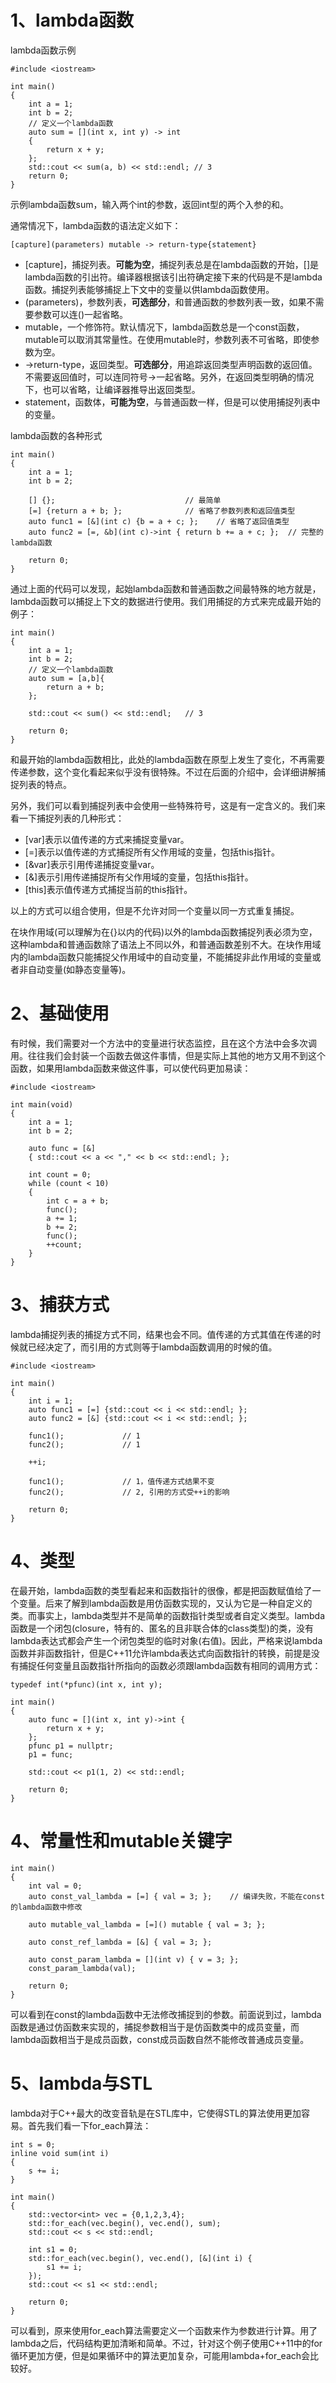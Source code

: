 # 1、lambda函数

lambda函数示例

```
#include <iostream>

int main()
{
    int a = 1;
    int b = 2;
    // 定义一个lambda函数
    auto sum = [](int x, int y) -> int
    {
        return x + y;
    };
    std::cout << sum(a, b) << std::endl; // 3
    return 0;
}
```

示例lambda函数sum，输入两个int的参数，返回int型的两个入参的和。

通常情况下，lambda函数的语法定义如下：

```
[capture](parameters) mutable -> return-type{statement}
```

- [capture]，捕捉列表。**可能为空**，捕捉列表总是在lambda函数的开始，[]是lambda函数的引出符。编译器根据该引出符确定接下来的代码是不是lambda函数。捕捉列表能够捕捉上下文中的变量以供lambda函数使用。
- (parameters)，参数列表，**可选部分**，和普通函数的参数列表一致，如果不需要参数可以连()一起省略。
- mutable，一个修饰符。默认情况下，lambda函数总是一个const函数，mutable可以取消其常量性。在使用mutable时，参数列表不可省略，即使参数为空。
- ->return-type，返回类型。**可选部分**，用追踪返回类型声明函数的返回值。不需要返回值时，可以连同符号->一起省略。另外，在返回类型明确的情况下，也可以省略，让编译器推导出返回类型。
- statement，函数体，**可能为空**，与普通函数一样，但是可以使用捕捉列表中的变量。

lambda函数的各种形式

```
int main()
{
    int a = 1;
    int b = 2;

    [] {};                             // 最简单
    [=] {return a + b; };              // 省略了参数列表和返回值类型
    auto func1 = [&](int c) {b = a + c; };    // 省略了返回值类型
    auto func2 = [=, &b](int c)->int { return b += a + c; };  // 完整的lambda函数

    return 0;
}
```

通过上面的代码可以发现，起始lambda函数和普通函数之间最特殊的地方就是，lambda函数可以捕捉上下文的数据进行使用。我们用捕捉的方式来完成最开始的例子：

```
int main()
{
    int a = 1;
    int b = 2;
    // 定义一个lambda函数
    auto sum = [a,b]{
        return a + b;
    };

    std::cout << sum() << std::endl;   // 3

    return 0;
}
```

和最开始的lambda函数相比，此处的lambda函数在原型上发生了变化，不再需要传递参数，这个变化看起来似乎没有很特殊。不过在后面的介绍中，会详细讲解捕捉列表的特点。

另外，我们可以看到捕捉列表中会使用一些特殊符号，这是有一定含义的。我们来看一下捕捉列表的几种形式：

- [var]表示以值传递的方式来捕捉变量var。
- [=]表示以值传递的方式捕捉所有父作用域的变量，包括this指针。
- [&var]表示引用传递捕捉变量var。
- [&]表示引用传递捕捉所有父作用域的变量，包括this指针。
- [this]表示值传递方式捕捉当前的this指针。

以上的方式可以组合使用，但是不允许对同一个变量以同一方式重复捕捉。

在块作用域(可以理解为在{}以内的代码)以外的lambda函数捕捉列表必须为空，这种lambda和普通函数除了语法上不同以外，和普通函数差别不大。在块作用域内的lambda函数只能捕捉父作用域中的自动变量，不能捕捉非此作用域的变量或者非自动变量(如静态变量等)。

# 2、基础使用

有时候，我们需要对一个方法中的变量进行状态监控，且在这个方法中会多次调用。往往我们会封装一个函数去做这件事情，但是实际上其他的地方又用不到这个函数，如果用lambda函数来做这件事，可以使代码更加易读：

```
#include <iostream>

int main(void)
{
    int a = 1;
    int b = 2;
    
    auto func = [&]
    { std::cout << a << "," << b << std::endl; };

    int count = 0;
    while (count < 10)
    {
        int c = a + b;
        func();
        a += 1;
        b += 2;
        func();
        ++count;
    }
}
```

# 3、捕获方式

lambda捕捉列表的捕捉方式不同，结果也会不同。值传递的方式其值在传递的时候就已经决定了，而引用的方式则等于lambda函数调用的时候的值。

```
#include <iostream>

int main()
{
    int i = 1;
    auto func1 = [=] {std::cout << i << std::endl; };
    auto func2 = [&] {std::cout << i << std::endl; };

    func1();             // 1
    func2();             // 1

    ++i;

    func1();             // 1，值传递方式结果不变
    func2();             // 2, 引用的方式受++i的影响

    return 0;
}

```

# 4、类型

在最开始，lambda函数的类型看起来和函数指针的很像，都是把函数赋值给了一个变量。后来了解到lambda函数是用仿函数实现的，又认为它是一种自定义的类。而事实上，lambda类型并不是简单的函数指针类型或者自定义类型。lambda函数是一个闭包(closure，特有的、匿名的且非联合体的class类型)的类，没有lambda表达式都会产生一个闭包类型的临时对象(右值)。因此，严格来说lambda函数并非函数指针，但是C++11允许lambda表达式向函数指针的转换，前提是没有捕捉任何变量且函数指针所指向的函数必须跟lambda函数有相同的调用方式：

```
typedef int(*pfunc)(int x, int y);

int main()
{
    auto func = [](int x, int y)->int {
        return x + y;
    };
    pfunc p1 = nullptr;
    p1 = func;

    std::cout << p1(1, 2) << std::endl;

    return 0;
}
```

# 4、常量性和mutable关键字

```
int main()
{
    int val = 0;
    auto const_val_lambda = [=] { val = 3; };    // 编译失败，不能在const的lambda函数中修改

    auto mutable_val_lambda = [=]() mutable { val = 3; };

    auto const_ref_lambda = [&] { val = 3; };

    auto const_param_lambda = [](int v) { v = 3; };
    const_param_lambda(val);

    return 0;
}
```

可以看到在const的lambda函数中无法修改捕捉到的参数。前面说到过，lambda函数是通过仿函数来实现的，捕捉参数相当于是仿函数类中的成员变量，而lambda函数相当于是成员函数，const成员函数自然不能修改普通成员变量。

# 5、lambda与STL

lambda对于C++最大的改变音轨是在STL库中，它使得STL的算法使用更加容易。首先我们看一下for_each算法：

```
int s = 0;
inline void sum(int i)
{
    s += i;
}

int main()
{
    std::vector<int> vec = {0,1,2,3,4};
    std::for_each(vec.begin(), vec.end(), sum);
    std::cout << s << std::endl;

    int s1 = 0;
    std::for_each(vec.begin(), vec.end(), [&](int i) {
        s1 += i;
    });
    std::cout << s1 << std::endl;

    return 0;
}

```

可以看到，原来使用for_each算法需要定义一个函数来作为参数进行计算。用了lambda之后，代码结构更加清晰和简单。不过，针对这个例子使用C++11中的for循环更加方便，但是如果循环中的算法更加复杂，可能用lambda+for_each会比较好。